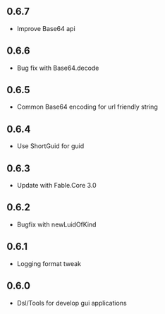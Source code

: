 ## 0.6.7
* Improve Base64 api

## 0.6.6
* Bug fix with Base64.decode

## 0.6.5
* Common Base64 encoding for url friendly string

## 0.6.4
* Use ShortGuid for guid

## 0.6.3
* Update with Fable.Core 3.0

## 0.6.2
* Bugfix with newLuidOfKind

## 0.6.1
* Logging format tweak

## 0.6.0
* Dsl/Tools for develop gui applications